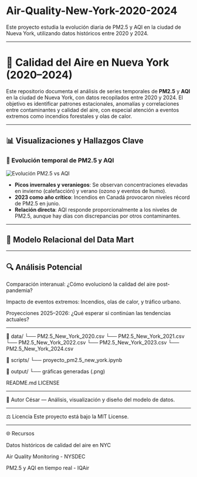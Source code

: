 # Air-Quality-New-York-2020-2024
Este proyecto estudia la evolución diaria de PM2.5 y AQI en la ciudad de Nueva York, utilizando datos históricos entre 2020 y 2024. 

---

# 🗽 Calidad del Aire en Nueva York (2020–2024)

Este repositorio documenta el análisis de series temporales de **PM2.5** y **AQI** en la ciudad de Nueva York, con datos recopilados entre 2020 y 2024. El objetivo es identificar patrones estacionales, anomalías y correlaciones entre contaminantes y calidad del aire, con especial atención a eventos extremos como incendios forestales y olas de calor.

---

## 📊 Visualizaciones y Hallazgos Clave

### 🌆 Evolución temporal de PM2.5 y AQI

![Evolución PM2.5 vs AQI](ruta/a/grafico1.png)

- **Picos invernales y veraniegos**: Se observan concentraciones elevadas en invierno (calefacción) y verano (ozono y eventos de humo).
- **2023 como año crítico**: Incendios en Canadá provocaron niveles récord de PM2.5 en junio.
- **Relación directa**: AQI responde proporcionalmente a los niveles de PM2.5, aunque hay días con discrepancias por otros contaminantes.

---

## 🧮 Modelo Relacional del Data Mart


---

## **🔍 Análisis Potencial**
Comparación interanual: ¿Cómo evolucionó la calidad del aire post-pandemia?

Impacto de eventos extremos: Incendios, olas de calor, y tráfico urbano.

Proyecciones 2025–2026: ¿Qué esperar si continúan las tendencias actuales?

---

📁 data/
    └── PM2.5_New_York_2020.csv
    └── PM2.5_New_York_2021.csv
    └── PM2.5_New_York_2022.csv
    └── PM2.5_New_York_2023.csv
    └── PM2.5_New_York_2024.csv

📁 scripts/
    └── proyecto_pm2.5_new_york.ipynb

📁 output/
    └── gráficas generadas (.png)

README.md
LICENSE

---

👤 Autor
César — Análisis, visualización y diseño del modelo de datos.

---

⚖️ Licencia
Este proyecto está bajo la MIT License.

---

🌐 Recursos

Datos históricos de calidad del aire en NYC

Air Quality Monitoring - NYSDEC

PM2.5 y AQI en tiempo real - IQAir
